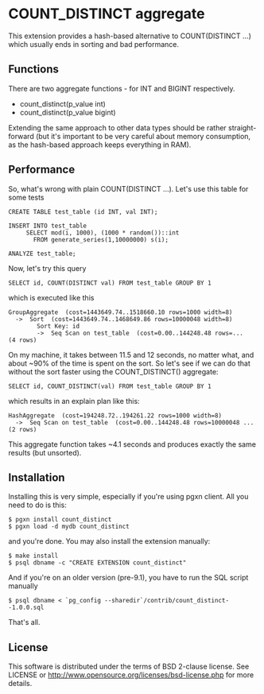 COUNT_DISTINCT aggregate
========================
This extension provides a hash-based alternative to COUNT(DISTINCT ...)
which usually ends in sorting and bad performance.

Functions
---------
There are two aggregate functions - for INT and BIGINT respectively.

* count_distinct(p_value int)
* count_distinct(p_value bigint)

Extending the same approach to other data types should be rather
straight-forward (but it's important to be very careful about memory
consumption, as the hash-based approach keeps everything in RAM).


Performance
-----------
So, what's wrong with plain COUNT(DISTINCT ...). Let's use this table
for some tests

    CREATE TABLE test_table (id INT, val INT);
    
    INSERT INTO test_table
         SELECT mod(i, 1000), (1000 * random())::int
           FROM generate_series(1,10000000) s(i);
    
    ANALYZE test_table;
    
Now, let's try this query

    SELECT id, COUNT(DISTINCT val) FROM test_table GROUP BY 1
    
which is executed like this

    GroupAggregate  (cost=1443649.74..1518660.10 rows=1000 width=8)
      ->  Sort  (cost=1443649.74..1468649.86 rows=10000048 width=8)
            Sort Key: id
            ->  Seq Scan on test_table  (cost=0.00..144248.48 rows=...
    (4 rows)

On my machine, it takes between 11.5 and 12 seconds, no matter what, and 
about ~90% of the time is spent on the sort. So let's see if we can do
that without the sort faster using the COUNT_DISTINCT() aggregate:

    SELECT id, COUNT_DISTINCT(val) FROM test_table GROUP BY 1

which results in an explain plan like this:
    
    HashAggregate  (cost=194248.72..194261.22 rows=1000 width=8)
      ->  Seq Scan on test_table  (cost=0.00..144248.48 rows=10000048 ...
    (2 rows)

This aggregate function takes ~4.1 seconds and produces exactly the same
results (but unsorted).


Installation
------------
Installing this is very simple, especially if you're using pgxn client.
All you need to do is this:

    $ pgxn install count_distinct
    $ pgxn load -d mydb count_distinct

and you're done. You may also install the extension manually:

    $ make install
    $ psql dbname -c "CREATE EXTENSION count_distinct"

And if you're on an older version (pre-9.1), you have to run the SQL
script manually

    $ psql dbname < `pg_config --sharedir`/contrib/count_distinct--1.0.0.sql

That's all.


License
-------
This software is distributed under the terms of BSD 2-clause license.
See LICENSE or http://www.opensource.org/licenses/bsd-license.php for
more details.
